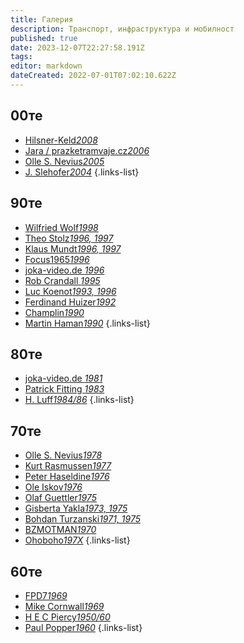 ```yaml
---
title: Галерия
description: Транспорт, инфраструктура и мобилност
published: true
date: 2023-12-07T22:27:58.191Z
tags: 
editor: markdown
dateCreated: 2022-07-01T07:02:10.622Z
---
```


## 00те
- [Hilsner-Keld*2008*](/gallery/hilsner-keld)
- [Jara / prazketramvaje.cz*2006*](/gallery/jara-prazsketramvaje)
- [Olle S. Nevius*2005*](/gallery/olle-s-nevius-2005)
- [J. Slehofer*2004*](/gallery/j-slehofer)
{.links-list}

## 90те
- [Wilfried Wolf*1998*](/gallery/wilfried-wolf)
- [Theo Stolz*1996, 1997*](/gallery/theo-stolz)
- [Klaus Mundt*1996, 1997*](/gallery/klaus-mundt)
- [Focus1965*1996*](/gallery/focus-1965)
- [joka-video.de *1996*](/gallery/joka-video-de-1996)
- [Rob Crandall *1995*](/gallery/rob-crandall)
- [Luc Koenot*1993, 1996*](/gallery/luc-koenot)
- [Ferdinand Huizer*1992*](/gallery/ferdinand-huizer)
- [Champlin*1990*](/gallery/champlin)
- [Martin Haman*1990*](/gallery/martin-haman)
{.links-list}

## 80те
- [joka-video.de *1981*](/gallery/joka-video-de-1981)
- [Patrick Fitting *1983*](/gallery/patrick-fitting)
- [H. Luff*1984/86*](/gallery/h-luff)
{.links-list}


## 70те
- [Olle S. Nevius*1978*](/gallery/olle-s-nevius-1978)
- [Kurt Rasmussen*1977*](/gallery/kurt-rasmussen)
- [Peter Haseldine*1976*](/gallery/peter-haseldine)
- [Ole Iskov*1976*](/gallery/ole-iskov)
- [Olaf Guettler*1975*](/gallery/olaf-guettler)
- [Gisberta Yakla*1973, 1975*](/gallery/gisberta-yakla)
- [Bohdan Turzanski*1971, 1975*](/gallery/bohdan-turzanski)
- [BZMOTMAN*1970*](/gallery/bzmotman)
- [Ohoboho*197Х*](/gallery/ohoboho)
{.links-list}

## 60те
- [FPD7*1969*](/gallery/fpd7)
- [Mike Cornwall*1969*](/gallery/mike-cornwall)
- [H E C Piercy*1950/60*](/gallery/hec-piercy)
- [Paul Popper*1960*](/gallery/paul-popper)
{.links-list}
